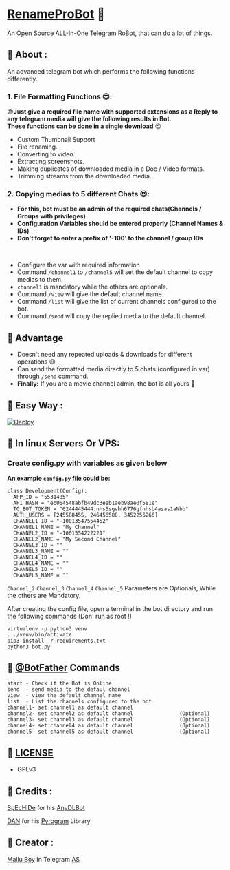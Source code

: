 
# [RenameProBot](https://github.com/m4mallu/renameprobot) 🤖

An Open Source ALL-In-One Telegram RoBot, that can do a lot of things.


## 💠 About :
An advanced telegram bot which performs the following functions differently.

### 1. File Formatting Functions 😍:

😍**Just give a required file name with supported extensions as a Reply to any telegram media will give the following
results in Bot.  
These functions can be done in a single download** 😍

- Custom Thumbnail Support
- File renaming.
- Converting to video.
- Extracting screenshots.
- Making duplicates of downloaded media in a Doc / Video formats.  
- Trimming streams from the downloaded media.

### 2. Copying medias to 5 different Chats 😍:
- **For this, bot must be an admin of the required chats(Channels / Groups with privileges)**  
- **Configuration Variables should be entered properly (Channel Names & IDs)**  
- **Don't forget to enter a prefix of '-100' to the channel / group IDs**

<br />

- Configure the var with required information
- Command ```/channel1``` to ```/channel5``` will set the default channel to copy medias to them.
- ```channel1``` is mandatory while the others are optionals.
- Command ```/view``` will give the default channel name.
- Command ```/list``` will give the list of current channels configured to the bot.
- Command ```/send``` will copy the replied media to the default channel.

## 💠 Advantage
- Doesn't need any repeated uploads & downloads for different operations 😉
- Can send the formatted media directly to 5 chats (configured in var) through ```/send``` command.
- **Finally:** If you are a movie channel admin, the bot is all yours 🥳

## 💠 Easy Way :

[![Deploy](https://www.herokucdn.com/deploy/button.svg)](https://heroku.com/deploy?template=https://github.com/m4mallu/renameprobot)

## 💠 In linux Servers Or VPS:

### Create **config.py** with variables as given below

**An example `config.py` file could be:**

```
class Development(Config):
  APP_ID = "5531485"
  API_HASH = "eb064548abfb49dc3eeb1aeb98ae0f581e"
  TG_BOT_TOKEN = "6244445444:nhs6sgvhh6776gfnhsb4asas1aNbb"
  AUTH_USERS = [245588455, 246456588, 3452256266]
  CHANNEL1_ID = "-10013547554452"                            
  CHANNEL1_NAME = "My Channel"
  CHANNEL2_ID = "-1001554222221"
  CHANNEL2_NAME = "My Second Channel"
  CHANNEL3_ID = ""
  CHANNEL3_NAME = ""
  CHANNEL4_ID = ""
  CHANNEL4_NAME = ""
  CHANNEL5_ID = ""
  CHANNEL5_NAME = ""
```
```Channel_2``` ```Channel_3``` ```Channel_4``` ```Channel_5``` Parameters are Optionals, While the others are Mandatory. 

After creating the config file, open a terminal in the bot directory and run the following commands (Don' run as root !)

```
virtualenv -p python3 venv
. ./venv/bin/activate
pip3 install -r requirements.txt
python3 bot.py
```
## 💠 [@BotFather](https://telegram.dog/BotFather) Commands

```
start - Check if the Bot is Online
send  - send media to the defaul channel
view  - view the default channel name
list  - List the channels configured to the bot
channel1- set channel1 as default channel
channel2- set channel2 as default channel               (Optional)
channel3- set channel3 as default channel               (Optional)
channel4- set channel4 as default channel               (Optional)
channel5- set channel5 as default channel               (Optional)

```

## 💠 [LICENSE](https://choosealicense.com/licenses/gpl-3.0/)
- GPLv3

## 💠 Credits :
[SpEcHiDe](https://github.com/SpEcHiDe) for his [AnyDLBot](https://github.com/SpEcHiDe/AnyDLBot)

[DAN](https://t.me/haskell) for his [Pyrogram](https://github.com/pyrogram/pyrogram) Library

## 💠 Creator :

[Mallu Boy](https://t.me/m4mallu) In Telegram [AS](https://t.me/space4renjith)